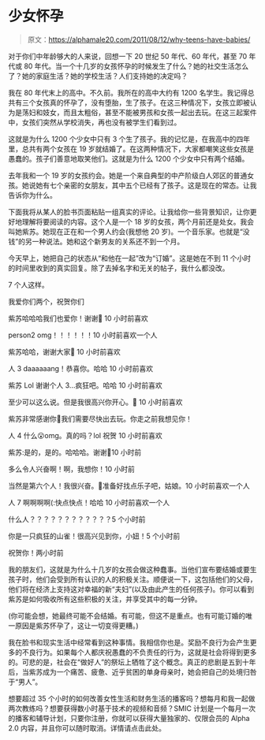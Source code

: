 # 少女怀孕

> 原文：<https://alphamale20.com/2011/08/12/why-teens-have-babies/>

对于你们中年龄够大的人来说，回想一下 20 世纪 50 年代、60 年代，甚至 70 年代或 80 年代。当一个十几岁的女孩怀孕的时候发生了什么？她的社交生活怎么了？她的家庭生活？她的学校生活？人们支持她的决定吗？

我在 80 年代末上的高中。不久前。我所在的高中大约有 1200 名学生。我记得总共有三个女孩真的怀孕了，没有堕胎，生了孩子。在这三种情况下，女孩立即被认为是荡妇和妓女，而且太粗俗，甚至不能被男孩和女孩一起出去玩。在这三起案件中，女孩们突然从学校消失，再也没有被学生们看到过。

这就是为什么 1200 个少女中只有 3 个生了孩子。我的记忆是，在我高中的四年里，总共有两个女孩在 19 岁就结婚了。在这两种情况下，大家都嘲笑这些女孩是愚蠢的。孩子们善意地取笑他们。这就是为什么 1200 个少女中只有两个结婚。

去年我和一个 19 岁的女孩约会。她是一个来自典型的中产阶级白人郊区的普通女孩。她说她有七个亲密的女朋友，其中五个已经有了孩子。这是现在的常态。让我告诉你为什么。

下面我将从某人的脸书页面粘贴一组真实的评论。让我给你一些背景知识，让你更好地理解将要阅读的内容。这个人是一个 18 岁的女孩，两个月前还是处女。我会叫她紫苏。她现在正在和一个男人约会(我想他 20 岁)。一个音乐家。也就是“没钱”的另一种说法。她和这个新男友的关系还不到一个月。

今天早上，她把自己的状态从“和他在一起”改为“订婚”。这是她在不到 11 个小时的时间里收到的真实回复。除了去掉名字和无关的帖子，我什么都没改。

7 个人这样。

我爱你们两个，祝贺你们

紫苏哈哈哈我们也爱你！谢谢🙂
10 小时前喜欢

person2 omg！！！！！！10 小时前喜欢一个人

紫苏哈哈，谢谢大家🙂
10 小时前喜欢

人 3 daaaaaang！恭喜你。哈哈
10 小时前喜欢

紫苏 Lol 谢谢个人 3...疯狂吧。哈哈
10 小时前喜欢

至少可以这么说。但是我很高兴你开心。🙂
10 小时前喜欢

紫苏非常感谢你🙂我们需要尽快出去玩。你走之前我想见你！

人 4 什么😮omg。真的吗？lol 祝贺 10 小时前喜欢

紫苏:是的，是的。哈哈哈。谢谢🙂10 小时前

多么令人兴奋啊！啊，我想你！10 小时前

当然是第六个人！我很兴奋。🙂准备好找点乐子吧，姑娘。10 小时前喜欢一个人

人 7 啊啊啊啊(:快点快点！哈哈 10 小时前喜欢一个人

什么人？？？？？？？？？？？？5 个小时前

你是一只疯狂的山雀！很高兴见到你，小妞！5 个小时前

祝贺你！两小时前

我的朋友们，这就是为什么十几岁的女孩会做这种蠢事。当他们宣布要结婚或要生孩子时，他们会受到所有认识的人的积极关注。顺便说一下，这包括他们的父母，他们将在经济上支持这对幸福的新“夫妇”(以及由此产生的任何孩子)。你可以看到紫苏是如何吸收所有这些积极的关注，并享受其中的每一分钟。

(你可能会想，她最终可能不会结婚。有可能，但这不是重点。也有可能订婚的唯一原因是紫苏怀孕了，这让一切变得更糟。)

我在脸书和现实生活中经常看到这种事情。我相信你也是。奖励不良行为会产生更多的不良行为。如果每个人都庆祝愚蠢的不负责任的行为，这就是社会将得到更多的。可悲的是，社会在“做好人”的祭坛上牺牲了这个概念。真正的悲剧是五到十年后，当紫苏成为一个痛苦、疲惫、近乎贫困的单身母亲时，她会把自己的处境归咎于“男人”。

想要超过 35 个小时的如何改善女性生活和财务生活的播客吗？想每月和我一起做两次教练吗？想要获得数小时基于技术的视频和音频？SMIC 计划是一个每月一次的播客和辅导计划，只要你注册，你就可以获得大量独家的、仅限会员的 Alpha 2.0 内容，并且你可以随时取消。详情请点击此处。
